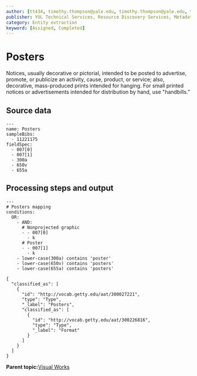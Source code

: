```yaml
---
author: [tt434, timothy.thompson@yale.edu, timothy.thompson@yale.edu, tt434]
publisher: YUL Technical Services, Resource Discovery Services, Metadata Services Unit
category: Entity extraction
keyword: [Assigned, Completed]
---
```


# Posters

Notices, usually decorative or pictorial, intended to be posted to advertise, promote, or publicize an activity, cause, product, or service; also, decorative, mass-produced prints intended for hanging. For small printed notices or advertisements intended for distribution by hand, use "handbills."

## Source data

```
---
name: Posters
sampleBibs:
  - 11221175
fieldSpec:
  - 007[0]
  - 007[1]
  - 300a
  - 650v
  - 655a
```

## Processing steps and output

```
---
# Posters mapping
conditions:
  OR:
    - AND:    
      # Nonprojected graphic
      - - 007[0]
        - k
      # Poster
      - - 007[1]
        - k
    - lower-case(300a) contains 'poster'
    - lower-case(650v) contains 'posters'
    - lower-case(655a) contains 'posters'
```

```
{
  "classified_as": [
    {
      "id": "http://vocab.getty.edu/aat/300027221",
      "type": "Type",
      "_label": "Posters",
      "classified_as": [
        {
          "id": "http://vocab.getty.edu/aat/300226816",
          "type": "Type",
          "_label": "Format"
        }
      ]
    }
  ]    		
}
```

**Parent topic:**[Visual Works](../../tasks/supertypes/imageformats.md)

